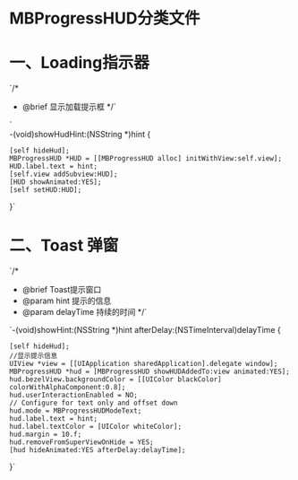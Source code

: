 MBProgressHUD分类文件
====================================================

# 一、Loading指示器
`/* 
 * @brief 显示加载提示框
 */`
 
`     
-(void)showHudHint:(NSString *)hint {

    [self hideHud];
    MBProgressHUD *HUD = [[MBProgressHUD alloc] initWithView:self.view];
    HUD.label.text = hint;
    [self.view addSubview:HUD];
    [HUD showAnimated:YES];
    [self setHUD:HUD];
}`
    

# 二、Toast 弹窗

`/*
 * @brief Toast提示窗口
 * @param hint 提示的信息
 * @param delayTime 持续的时间
 */`
 
`-(void)showHint:(NSString *)hint afterDelay:(NSTimeInterval)delayTime {

    [self hideHud];
    //显示提示信息
    UIView *view = [[UIApplication sharedApplication].delegate window];
    MBProgressHUD *hud = [MBProgressHUD showHUDAddedTo:view animated:YES];
    hud.bezelView.backgroundColor = [[UIColor blackColor] colorWithAlphaComponent:0.8];
    hud.userInteractionEnabled = NO;
    // Configure for text only and offset down
    hud.mode = MBProgressHUDModeText;
    hud.label.text = hint;
    hud.label.textColor = [UIColor whiteColor];
    hud.margin = 10.f;
    hud.removeFromSuperViewOnHide = YES;
    [hud hideAnimated:YES afterDelay:delayTime];
}`

